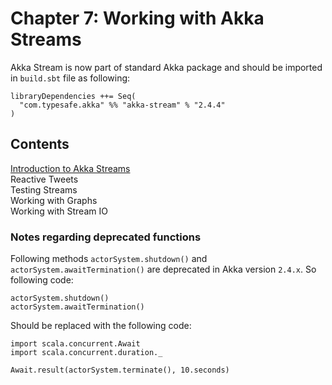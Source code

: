 # Chapter 7: Working with Akka Streams
Akka Stream is now part of standard Akka package and should be imported in `build.sbt` file as following:

	libraryDependencies ++= Seq(
	  "com.typesafe.akka" %% "akka-stream" % "2.4.4"
	)
	
## Contents
[Introduction to Akka Streams](akka-streams)  
Reactive Tweets  
Testing Streams  
Working with Graphs  
Working with Stream IO  

### Notes regarding deprecated functions
Following methods `actorSystem.shutdown()` and `actorSystem.awaitTermination()` are deprecated in Akka version `2.4.x`. So following code:

	actorSystem.shutdown()
	actorSystem.awaitTermination()
	
Should be replaced with the following code:

	import scala.concurrent.Await
	import scala.concurrent.duration._
	
	Await.result(actorSystem.terminate(), 10.seconds)